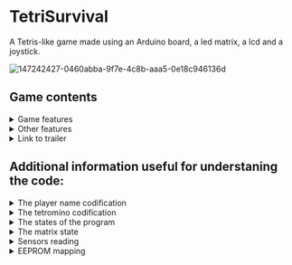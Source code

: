 # TetriSurvival

A Tetris-like game made using an Arduino board, a led matrix, a lcd and a joystick.


![147242427-0460abba-9f7e-4c8b-aaa5-0e18c946136d](https://user-images.githubusercontent.com/30511514/159129623-e78f2380-0e64-41e8-96e8-8a01dccbbd21.jpeg)





## Game contents
<details>
<summary>Game features</summary>
<br>
The purpose of the game is to accumulate as many points as you can while you survive as many levels as posible. Each level has a duration that you have to survive. If you lose a level you lose one heart. You lose the game if you have no hearts left.
This game has:
  
:heavy_check_mark: 3 difficulties
  
:heavy_check_mark: multiple levels, each harder than the last one
  
:heavy_check_mark: points gained by taking risks: you get more points for completing more lines at the same time.
</details>

<details>
<summary>Other features</summary>
<br>
Game has the following features, besides the gameplay:
  
:heavy_check_mark: input player name
  
:heavy_check_mark: save your score
  
:heavy_check_mark: brightness settings

:heavy_check_mark: inverting x and y axis

:heavy_check_mark: highscores saved in EEPROM

:heavy_check_mark: new players tips

:heavy_check_mark: credits
</details>

<details>
<summary>Link to trailer</summary>
<br>
https://www.youtube.com/watch?v=IfsCczCO6Gw&ab_channel=MarianDimofte
</details>


## Additional information useful for understaning the code:

<details>
<summary>The player name codification</summary>
<br>
I store the player name in an array of type byte. Each letter in the array can be translated into a char using the vector myAlphabet as follows:
myAlphabet[playerName[index]] = decoded letter (char). Everywhere I decode the name I must use the function "pgm_read_byte" because I stored the
myAlphabet array in progamabile memory using PROGMEM. For additional information see: https://www.arduino.cc/reference/en/language/variables/utilities/progmem/

  <a></a>
  
In addition in my coddification the "$" represents the tail of the name, (you can kinda say that strlen(playerName) = the position of the "$" but it isn't correct
because playerName is an array of bytes). I also use $ when the user adds/removes one letter. When you add another letter (at the end), by default it is 
set to be the void one ($) and you can change it after. Only the last letter can be set to be void by the user and if you do it and move your cursor from there,
the letter gets deleted (this is how the user shortens his name).
</details>

<details>
<summary>The tetromino codification</summary>
<br>
I will begin explaining all the codification by explaining how i stored the tetromino. I stored tetromino into a matrix of type bool, aka a array of
types of tetromino pieces. The tetromino piece has a "mini map" of 4 x 4 and on that "mini map" it takes some solid blocks. The map is then translated
row by row into an array and that array represents a tetromino piece in the array of types of tetromino pieces (aka the tetromino matrix).

  <a></a>
  
I will explain for the first piece:

  <a></a>
  
                                 0 degrees:         90 degrees:         etc.
                                 0  1  2  3         12  8  4  0
                                 4  5  6  7         13  9  5  1
                                 8  9 10 11         14 10  6  2
                                12 13 14 15         15 11  7  3

  <a></a>
  
Imagine in the above image that the numbers 2, 6, 10 and 14 are bold. Than the first piece (the 4 blocks long bar) will have that "mini map". In the array
that represents that bar only on thesee positions will be True value (meaning a solid block is there) and on the other positions will be False value
(empty space). You do this for every piece and this is how you get the array of arrays (aka the array of tetromino pieces).

  <a></a>
  
The image above helps me explain how I make the rotations and how from x and y and a rotation I get just one index.
Let's start with the 0 degrees rotation (so we can ignore it for now). I can translate a position given by x and y into an index (like in the above image)
so for example at x = 0 and y = 3 we have 8 = (y - 1) * tetrominoSize + x. So this is how I got the formula for that index. If we add the rotation into an account
than we have different formulas:
-    0 degrees: py * tetrominoSize + px
-   90 degrees: (tetrominoSize - 1) * tetrominoSize + py - (px * tetrominoSize)
-  180 degrees: tetrominoSize * tetrominoSize - 1 - (py * 4) - px
-  270 degrees: tetrominoSize - 1  - py + (px * tetrominoSize)

  <a></a>
  
So given a x, y and a rotation, and the tetromino vector we can say if at the x, y coordinates, on a certain piece that is rotated on 0, 90, 180 or 270 degrees if there is an empty block or a solid one

</details>

<details>
<summary>The states of the program</summary>
<br>
:small_blue_diamond: title screen - 0
  
:small_blue_diamond: main menu - 1
  
:small_blue_diamond: start game - 2 (the number is never used because when you click "start game" you get redirected to enter player name, so it would have been an useless transition)
  
    :small_blue_diamond: enter player name - 20
  
    :small_blue_diamond: select difficulty - 21
  
    :small_blue_diamond: before playing - 22
  
    :small_blue_diamond: in game - 23
  
    :small_blue_diamond: "game over" screen - 24
  
    :small_blue_diamond: "level passed" screen - 25
  
    :small_blue_diamond: "-1 heart" screen - 26
  
    :small_blue_diamond: "you achived a highscore do you want to save highscore?" screen - 27
  
:small_blue_diamond: settings - 3
  
    :small_blue_diamond: lcd contrast - 30
  
    :small_blue_diamond: lcd brightness - 31
  
    :small_blue_diamond: matrix brightness control - 32
  
    :small_blue_diamond: invert x axis - 33
  
    :small_blue_diamond: invert y axis - 34
  
:small_blue_diamond: highscores - 4
  
:small_blue_diamond: credits - 5
  
:small_blue_diamond: help - 6
  
:small_blue_diamond: back to title - 7
</details>

<details>
<summary>The matrix state</summary>
<br>
The matrix has 3 states: in game (0), filling(1), emptying(2). When in game the matrix shows the map and the current piece. When in filling the display the matrix
turns on the current position and advances to the next one. If the current position was the last one, we set the matrix filled variable to True. The same goes for
when emptying the display.
</details>

<details>
<summary>Sensors reading</summary>
<br>
The sensor are being read once at a certain interval. For the button we create a token when we detect a new press of the button (if a token was not created in the
past 0.1 seconds) and after that, depends of the state if that token gets used, otherwise at the next reading it gets destroyed.
  
  <a></a>
  
For the joystick the principle is allmost the same, the only difference is that the token only gets destroyed after it was used ("newLeft = newRight = newDown = newUp = 0").
</details>

<details>
<summary>EEPROM mapping</summary>
<br>
:small_blue_diamond:     address - byte number | stored data
  
  <a></a>
  
:small_blue_diamond:    00 -> 03 | biggest highscore (unsigned long = 4 bytes)
  
:small_blue_diamond:    04 -> 07 | second  highscore (-||-)
  
:small_blue_diamond:    08 -> 11 | last highscore (-||-)
  
:small_blue_diamond:    12 -> 35 | biggest highscore name (char[24] = 24 bytes)
  
:small_blue_diamond:    36 -> 59 | second highscore name (-||-)
  
:small_blue_diamond:    60 -> 83 | last highscore (-||-)
  
:small_blue_diamond:    84 -> 84 | lcd contrast (1 byte)
  
:small_blue_diamond:    85 -> 85 | lcd brightness (-||-)
  
:small_blue_diamond:    86 -> 86 | matrix brightness (-||-)
</details>
